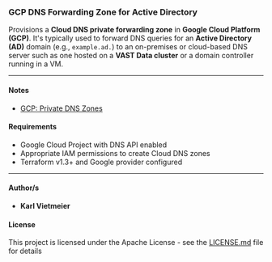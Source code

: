 ### GCP DNS Forwarding Zone for Active Directory

Provisions a **Cloud DNS private forwarding zone** in **Google Cloud Platform (GCP)**. It's typically used to forward DNS queries for an **Active Directory (AD)** domain (e.g., `example.ad.`) to an on-premises or cloud-based DNS server such as one hosted on a **VAST Data cluster** or a domain controller running in a VM.

---

#### Notes

- [GCP: Private DNS Zones](https://cloud.google.com/dns/docs/zones#private)

#### Requirements

- Google Cloud Project with DNS API enabled
- Appropriate IAM permissions to create Cloud DNS zones
- Terraform v1.3+ and Google provider configured

---

#### Author/s

- **Karl Vietmeier**

#### License

This project is licensed under the Apache License - see the [LICENSE.md](LICENSE.md) file for details
